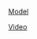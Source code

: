 [Model](https://o365tsukuba-my.sharepoint.com/:u:/g/personal/xie_chun_gu_u_tsukuba_ac_jp/EQsNPubt8_BJjCyIFpucw-8ByB7a39OV52vHGo6G02H5Yw?e=ok32gt)

[Video](https://o365tsukuba-my.sharepoint.com/:v:/g/personal/xie_chun_gu_u_tsukuba_ac_jp/ER002ZxMp_tOt4xmbfVh9pQBQYUom-mqI63be1ge8geBHQ?e=DYabNg)

